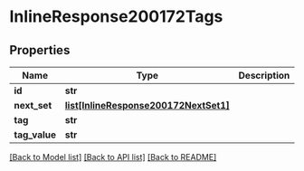 # InlineResponse200172Tags

## Properties
Name | Type | Description | Notes
------------ | ------------- | ------------- | -------------
**id** | **str** |  | [optional] 
**next_set** | [**list[InlineResponse200172NextSet1]**](InlineResponse200172NextSet1.md) |  | [optional] 
**tag** | **str** |  | [optional] 
**tag_value** | **str** |  | [optional] 

[[Back to Model list]](../README.md#documentation-for-models) [[Back to API list]](../README.md#documentation-for-api-endpoints) [[Back to README]](../README.md)

